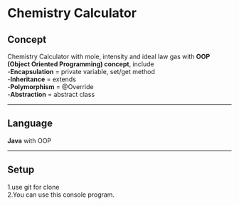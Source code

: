 # Chemistry Calculator
## Concept

Chemistry Calculator with mole, intensity and ideal law gas with **OOP (Object Oriented Programming) concept**, include</br>
-**Encapsulation** = private variable, set/get method</br>
-**Inheritance** = extends</br>
-**Polymorphism** = @Override</br>
-**Abstraction** = abstract class

------------------------------------------------------------------------------------------

## Language

**Java** with OOP</br>

------------------------------------------------------------------------------------------

## Setup

1.use git for clone</br>
2.You can use this console program.
